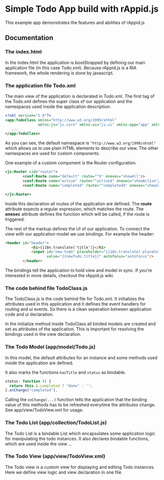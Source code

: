 # Simple Todo App build with rAppid.js

This example app demonstrates the features and abilities of rAppid.js

## Documentation


### The index.html

In the index.html the application is bootStrapped by defining our main application file 
(in this case Todo.xml). Because rAppid.js is a RIA framework, the whole rendering is done by javascript.

### The application file Todo.xml

The main view of the application is declarated in Todo.xml. The first tag of the Todo.xml defines the super class of our application and the namespaces used inside the application description. 

```xml
<?xml version="1.0"?>
<app:TodoClass xmlns="http://www.w3.org/1999/xhtml"
               xmlns:js="js.core" xmlns:ui="js.ui" xmlns:app="app" xmlns:view="app.view" xmlns:conf="js.conf">
   ...
</app:TodoClass>
```
As you can see, the default namespace is `"http://www.w3.org/1999/xhtml"` which allows us to use plain HTML elements to describe our view.
The other namespaces are used for custom components.

One example of a custom component is the Router configuration.
```xml
<js:Router cid="router">
        <conf:Route name="default" route="^$" onexec="showAll"/>
        <conf:Route name="active" route="^active$" onexec="showActive"/>
        <conf:Route name="completed" route="^completed$" onexec="showCompleted"/>

</js:Router>
```
Inside this declaration all routes of the application are defined. The **route** attribute expects a regular expression, which matches the route. 
The **onexec** attribute defines the function which will be called, if the route is triggered.

The rest of the markup defines the UI of our application. 
To connect the view with our application model we use bindings. For example the header:

```html
<header id="header">
            <h1>{i18n.translate('title')}</h1>
            <input id="new-todo" placeholder="{i18n.translate('placeholder')}" type="text" onkeyup="addNewTodo"
                   value="{{newTodo.title}}" autofocus="autofocus"/>
        </header>
```
The bindings tell the application to hold view and model in sync. If you're interested in more details, checkout the rAppid.js wiki.


### The code behind file TodoClass.js
The TodoClass.js is the code behind file for Todo.xml. It initializes the attributes used in this application and it defines the event handlers for routing and ui events.
So there is a clean seperation between application code and ui declaration.

In the initialize method inside TodoClass all binded models are created and set as attributes of the application. This is important for resolving the bindings used in the view declaration.


### The Todo Model (app/model/Todo.js)

In this model, the default attributes for an instance and some methods used inside the application are defined.
 
It also marks the functions `hasTitle` and `status` as bindable.
 
 ```javascript
 status: function () {
   return this.$.completed ? "done" : '';
 }.onChange("completed"),
 ```
 
Calling the `onChange(...)` function tells the application that the binding value of this methods has to be refreshed everytime the attributes change. 
See app/view/TodoView.xml for usage.
 

### The Todo List (app/collection/TodoList.js)

The Todo List is a bindable List which encapsulates some application logic for manipulating the todo instances.
It also declares bindable functions, which are used inside the view ...

### The Todo View (app/view/TodoView.xml)

The Todo view is a custom view for displaying and editing Todo instances.
Here we define view logic and view declaration in one file.
 
 
 
 
 
 

